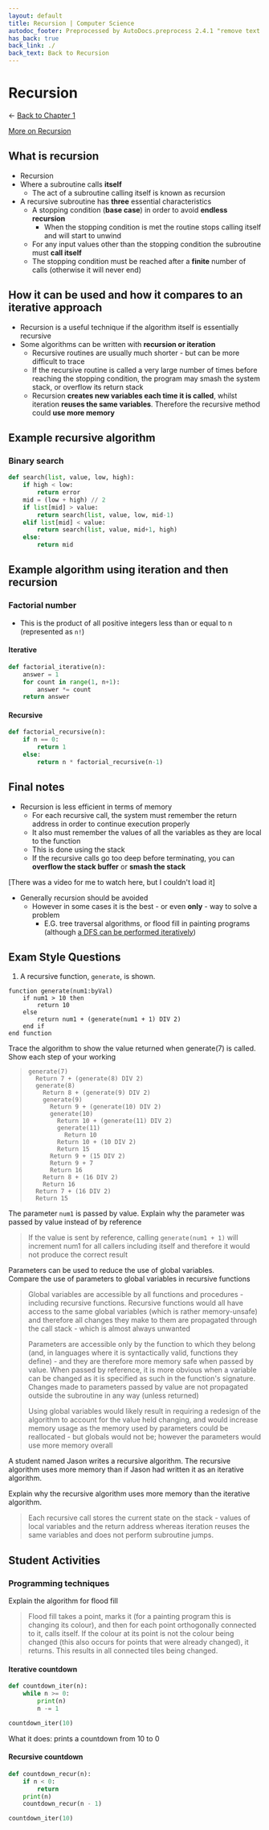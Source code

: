 ```yaml
---
layout: default
title: Recursion | Computer Science
autodoc_footer: Preprocessed by AutoDocs.preprocess 2.4.1 "remove text backlinks in index files" ⓒ Starwort, 2020
has_back: true
back_link: ./
back_text: Back to Recursion
---
```


# Recursion

← [Back to Chapter 1](./index.html)

[More on Recursion](./recursion.html)

## What is recursion

- Recursion
- Where a subroutine calls **itself**
  - The act of a subroutine calling itself is known as recursion
- A recursive subroutine has **three** essential characteristics
  - A stopping condition (**base case**) in order to avoid **endless recursion**
    - When the stopping condition is met the routine stops calling itself and will start to unwind
  - For any input values other than the stopping condition the subroutine must **call itself**
  - The stopping condition must be reached after a **finite** number of calls (otherwise it will never end)

## How it can be used and how it compares to an iterative approach

- Recursion is a useful technique if the algorithm itself is essentially recursive
- Some algorithms can be written with **recursion or iteration**
  - Recursive routines are usually much shorter - but can be more difficult to trace
  - If the recursive routine is called a very large number of times before reaching the stopping condition, the program may smash the system stack, or overflow its return stack
  - Recursion **creates new variables each time it is called**, whilst iteration **reuses the same variables**. Therefore the recursive method could **use more memory**

## Example recursive algorithm

### Binary search

```py
def search(list, value, low, high):
    if high < low:
        return error
    mid = (low + high) // 2
    if list[mid] > value:
        return search(list, value, low, mid-1)
    elif list[mid] < value:
        return search(list, value, mid+1, high)
    else:
        return mid
```

## Example algorithm using iteration and then recursion

### Factorial number

- This is the product of all positive integers less than or equal to n (represented as `n!`)

#### Iterative

```py
def factorial_iterative(n):
    answer = 1
    for count in range(1, n+1):
        answer *= count
    return answer
```

#### Recursive

```py
def factorial_recursive(n):
    if n == 0:
        return 1
    else:
        return n * factorial_recursive(n-1)
```

## Final notes

- Recursion is less efficient in terms of memory
  - For each recursive call, the system must remember the return address in order to continue execution properly
  - It also must remember the values of all the variables as they are local to the function
  - This is done using the stack
  - If the recursive calls go too deep before terminating, you can **overflow the stack buffer** or **smash the stack**

[There was a video for me to watch here, but I couldn't load it]

- Generally recursion should be avoided
  - However in some cases it is the best - or even **only** - way to solve a problem
    - E.G. tree traversal algorithms, or flood fill in painting programs (although [a DFS can be performed iteratively](https://github.com/Starwort/advent-of-code-2019/blob/master/day20.py#L218-L243))

## Exam Style Questions

1. A recursive function, `generate`, is shown.

  ```psc
  function generate(num1:byVal)
      if num1 > 10 then
          return 10
      else
          return num1 + (generate(num1 + 1) DIV 2)
      end if
  end function
  ```

  Trace the algorithm to show the value returned when generate(7) is called. Show each step of your working

  > ```trace
  > generate(7)
  >   Return 7 + (generate(8) DIV 2)
  >   generate(8)
  >     Return 8 + (generate(9) DIV 2)
  >     generate(9)
  >       Return 9 + (generate(10) DIV 2)
  >       generate(10)
  >         Return 10 + (generate(11) DIV 2)
  >         generate(11)
  >           Return 10
  >         Return 10 + (10 DIV 2)
  >         Return 15
  >       Return 9 + (15 DIV 2)
  >       Return 9 + 7
  >       Return 16
  >     Return 8 + (16 DIV 2)
  >     Return 16
  >   Return 7 + (16 DIV 2)
  >   Return 15
  > ```

  The parameter `num1` is passed by value.
  Explain why the parameter was passed by value instead of by reference

  > If the value is sent by reference, calling `generate(num1 + 1)` will increment num1 for all callers including itself and therefore it would not produce the correct result

  Parameters can be used to reduce the use of global variables.  
  Compare the use of parameters to global variables in recursive functions

  > Global variables are accessible by all functions and procedures - including recursive functions. Recursive functions would all have access to the same global variables (which is rather memory-unsafe) and therefore all changes they make to them are propagated through the call stack - which is almost always unwanted
  >
  > Parameters are accessible only by the function to which they belong (and, in languages where it is syntactically valid, functions they define) - and they are therefore more memory safe when passed by value. When passed by reference, it is more obvious when a variable can be changed as it is specified as such in the function's signature. Changes made to parameters passed by value are not propagated outside the subroutine in any way (unless returned)
  >
  > Using global variables would likely result in requiring a redesign of the algorithm to account for the value held changing, and would increase memory usage as the memory used by parameters could be reallocated - but globals would not be; however the parameters would use more memory overall

  A student named Jason writes a recursive algorithm. The recursive algorithm uses more memory than if Jason had written it as an iterative algorithm.

  Explain why the recursive algorithm uses more memory than the iterative algorithm.

  > Each recursive call stores the current state on the stack - values of local variables and the return address whereas iteration reuses the same variables and does not perform subroutine jumps.

## Student Activities

### Programming techniques

Explain the algorithm for flood fill

> Flood fill takes a point, marks it (for a painting program this is changing its colour), and then for each point orthogonally connected to it, calls itself. If the colour at its point is not the colour being changed (this also occurs for points that were already changed), it returns. This results in all connected tiles being changed.

#### Iterative countdown

```py
def countdown_iter(n):
    while n >= 0:
        print(n)
        n -= 1

countdown_iter(10)
```

What it does: prints a countdown from 10 to 0

#### Recursive countdown

```py
def countdown_recur(n):
    if n < 0:
        return
    print(n)
    countdown_recur(n - 1)

countdown_iter(10)
```
